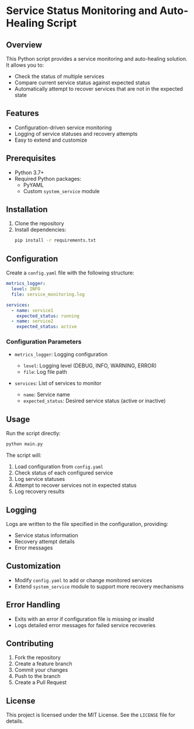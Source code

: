 # Service Status Monitoring and Auto-Healing Script

## Overview

This Python script provides a service monitoring and auto-healing solution. It allows you to:
- Check the status of multiple services
- Compare current service status against expected status
- Automatically attempt to recover services that are not in the expected state

## Features

- Configuration-driven service monitoring
- Logging of service statuses and recovery attempts
- Easy to extend and customize

## Prerequisites

- Python 3.7+
- Required Python packages:
  - PyYAML
  - Custom `system_service` module

## Installation

1. Clone the repository
2. Install dependencies:
   ```bash
   pip install -r requirements.txt
   ```

## Configuration

Create a `config.yaml` file with the following structure:

```yaml
metrics_logger:
  level: INFO
  file: service_monitoring.log

services:
  - name: service1
    expected_status: running
  - name: service2
    expected_status: active
```

### Configuration Parameters

- `metrics_logger`: Logging configuration
  - `level`: Logging level (DEBUG, INFO, WARNING, ERROR)
  - `file`: Log file path

- `services`: List of services to monitor
  - `name`: Service name
  - `expected_status`: Desired service status (active or inactive)

## Usage

Run the script directly:

```bash
python main.py
```

The script will:
1. Load configuration from `config.yaml`
2. Check status of each configured service
3. Log service statuses
4. Attempt to recover services not in expected status
5. Log recovery results

## Logging

Logs are written to the file specified in the configuration, providing:
- Service status information
- Recovery attempt details
- Error messages

## Customization

- Modify `config.yaml` to add or change monitored services
- Extend `system_service` module to support more recovery mechanisms

## Error Handling

- Exits with an error if configuration file is missing or invalid
- Logs detailed error messages for failed service recoveries

## Contributing

1. Fork the repository
2. Create a feature branch
3. Commit your changes
4. Push to the branch
5. Create a Pull Request

## License

This project is licensed under the MIT License. See the `LICENSE` file for details.